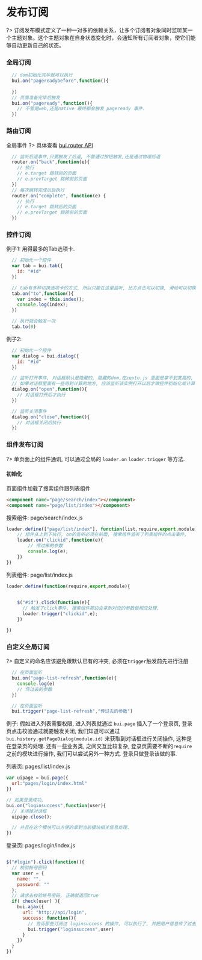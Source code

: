 # 发布订阅

?> 订阅发布模式定义了一种一对多的依赖关系，让多个订阅者对象同时监听某一个主题对象。这个主题对象在自身状态变化时，会通知所有订阅者对象，使它们能够自动更新自己的状态。


### 全局订阅

```js
  // dom初始化完毕就可以执行
  bui.on("pagereadybefore",function(){
    
  })
  // 页面准备完毕后触发
  bui.on("pageready",function(){
    // 不管是web,还是native 最终都会触发 pageready 事件.
  })

```

### 路由订阅

全局事件
?> 具体查看 [bui.router API](http://www.easybui.com/demo/api/classes/bui.router.html)
```js
  // 监听后退事件,只要触发了后退, 不管通过按钮触发,还是通过物理后退
  router.on("back",function(e){
    // 执行 
    // e.target 跳转后的页面
    // e.prevTarget 跳转前的页面
  })
  // 每次跳转完成以后执行
  router.on("complete", function(e) {
    // 执行 
    // e.target 跳转后的页面
    // e.prevTarget 跳转前的页面
  })
```

### 控件订阅

例子1: 用得最多的Tab选项卡.

```js
  // 初始化一个控件
  var tab = bui.tab({
    id: "#id"
  })

  // tab有多种切换选项卡的方式, 所以只能在这里监听, 比方点击可以切换, 滑动可以切换, 直接调用to也可以触发. 
  tab.on("to",function(){
    var index = this.index();
    console.log(index);
  })

  // 执行就会触发一次
  tab.to(0)

```

例子2: 
```js
  // 初始化一个控件
  var dialog = bui.dialog({
    id: "#id"
  })

  // 监听打开事件, 对话框默认是隐藏的, 隐藏的dom,在zepto.js 里面是拿不到宽高的, 
  // 如果对话框里面有一些用到计算的地方, 应该监听该实例打开以后才做控件初始化或计算.
  dialog.on("open",function(){
    // 对话框打开后才执行
  })

  // 监听关闭事件
  dialog.on("close",function(){
    // 对话框关闭后执行
  })

```


### 组件发布订阅

?> 单页面上的组件通讯, 可以通过全局的 `loader.on` `loader.trigger` 等方法. 

#### 初始化

页面组件加载了搜索组件跟列表组件

```html
<component name="page/search/index"></component>
<component name="page/list/index"></component>
```


搜索组件: page/search/index.js

```js
loader.define(["page/list/index"], function(list,require,export,module){
    // 组件从上到下执行, on的监听必须在前面, 搜索组件监听了列表组件的点击事件, 
    loader.on("clickid",function(e){
        // 传过来的参数
        console.log(e);
    })
})
```

列表组件: page/list/index.js
```js
loader.define(function(require,export,module){
    

    $("#id").click(function(e){
      // 触发了click事件, 搜索组件那边会拿到对应的参数做相应处理.
      loader.trigger("clickid",e);
    })

})
```


### 自定义全局订阅

?> 自定义的命名应该避免跟默认已有的冲突, 必须在`trigger`触发前先进行注册
```js
  // 在页面监听
  bui.on("page-list-refresh",function(e){
    console.log(e)
    // 传过去的参数
  })
```
```js
  // 在页面监听
  bui.trigger("page-list-refresh","传过去的参数")
```

例子: 假如进入列表需要权限, 进入列表就通过 `bui.page` 插入了一个登录页, 登录页点击校验通过就要触发关闭, 我们知道可以通过 `bui.history.getPageDialog(module.id)` 来获取到对话框进行关闭操作, 这种是在登录页的处理. 还有一些业务类, 之间交互比较复杂, 登录页需要不断的`require`之前的模块进行操作, 我们可以尝试另外一种方式. 登录只做登录该做的事. 

列表页: pages/list/index.js
```js
var uipage = bui.page({
  url:"pages/login/index.html"
})

// 如果登录成功, 
bui.on("loginsuccess",function(user){
  // 关闭掉对话框
  uipage.close();

  // 并且在这个模块可以方便的拿到当前模块相关信息处理.
})

```

登录页: pages/login/index.js
```js

$("#login").click(function(){
  // 校验帐号密码
  var user = {
    name: "",
    password: ""
  };
  // 请求去校验帐号密码, 正确就返回true
  if( check(user) ){
    bui.ajax({
      url: "http://api/login",
      success: function(){
        // 告诉那些订阅过 loginsuccess 的操作, 可以执行了, 并把用户信息传了过去.
        bui.trigger("loginsuccess",user)
      }
    })
  }
})

```
